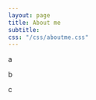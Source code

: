 ```yaml
---
layout: page
title: About me
subtitle: 
css: "/css/aboutme.css"
---
```


<div id="aboutme-section">

  <p class="about-text">
  <span class="fa fa-briefcase about-icon"></span>
  </p>

  <p class="about-text">
  <span class="fa fa-graduation-cap about-icon"></span>
  </p>

  <p class="about-text">
  <span class="fa fa-code about-icon"></span>
  </p>

  <p class="about-text">
  <span class="fa fa-file-text-o about-icon"></span>
  </p>
  
  <p class="about-text">
  <span class="fa fa-users about-icon"></span>
a
  </p>
  
  <p class="about-text">
  <span class="fa fa-heart about-icon"></span>
b
  </p>

  <p class="about-text">
  <span class="fa fa-globe about-icon"></span>
  c
  </p>

</div>